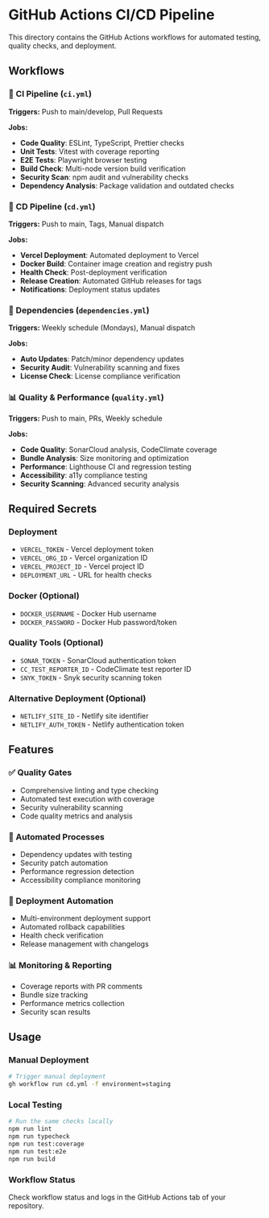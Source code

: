 # GitHub Actions CI/CD Pipeline

This directory contains the GitHub Actions workflows for automated testing, quality checks, and deployment.

## Workflows

### 🔄 CI Pipeline (`ci.yml`)

**Triggers:** Push to main/develop, Pull Requests

**Jobs:**

- **Code Quality**: ESLint, TypeScript, Prettier checks
- **Unit Tests**: Vitest with coverage reporting
- **E2E Tests**: Playwright browser testing
- **Build Check**: Multi-node version build verification
- **Security Scan**: npm audit and vulnerability checks
- **Dependency Analysis**: Package validation and outdated checks

### 🚀 CD Pipeline (`cd.yml`)

**Triggers:** Push to main, Tags, Manual dispatch

**Jobs:**

- **Vercel Deployment**: Automated deployment to Vercel
- **Docker Build**: Container image creation and registry push
- **Health Check**: Post-deployment verification
- **Release Creation**: Automated GitHub releases for tags
- **Notifications**: Deployment status updates

### 🔄 Dependencies (`dependencies.yml`)

**Triggers:** Weekly schedule (Mondays), Manual dispatch

**Jobs:**

- **Auto Updates**: Patch/minor dependency updates
- **Security Audit**: Vulnerability scanning and fixes
- **License Check**: License compliance verification

### 📊 Quality & Performance (`quality.yml`)

**Triggers:** Push to main, PRs, Weekly schedule

**Jobs:**

- **Code Quality**: SonarCloud analysis, CodeClimate coverage
- **Bundle Analysis**: Size monitoring and optimization
- **Performance**: Lighthouse CI and regression testing
- **Accessibility**: a11y compliance testing
- **Security Scanning**: Advanced security analysis

## Required Secrets

### Deployment

- `VERCEL_TOKEN` - Vercel deployment token
- `VERCEL_ORG_ID` - Vercel organization ID
- `VERCEL_PROJECT_ID` - Vercel project ID
- `DEPLOYMENT_URL` - URL for health checks

### Docker (Optional)

- `DOCKER_USERNAME` - Docker Hub username
- `DOCKER_PASSWORD` - Docker Hub password/token

### Quality Tools (Optional)

- `SONAR_TOKEN` - SonarCloud authentication token
- `CC_TEST_REPORTER_ID` - CodeClimate test reporter ID
- `SNYK_TOKEN` - Snyk security scanning token

### Alternative Deployment (Optional)

- `NETLIFY_SITE_ID` - Netlify site identifier
- `NETLIFY_AUTH_TOKEN` - Netlify authentication token

## Features

### ✅ Quality Gates

- Comprehensive linting and type checking
- Automated test execution with coverage
- Security vulnerability scanning
- Code quality metrics and analysis

### 🔄 Automated Processes

- Dependency updates with testing
- Security patch automation
- Performance regression detection
- Accessibility compliance monitoring

### 🚀 Deployment Automation

- Multi-environment deployment support
- Automated rollback capabilities
- Health check verification
- Release management with changelogs

### 📊 Monitoring & Reporting

- Coverage reports with PR comments
- Bundle size tracking
- Performance metrics collection
- Security scan results

## Usage

### Manual Deployment

```bash
# Trigger manual deployment
gh workflow run cd.yml -f environment=staging
```

### Local Testing

```bash
# Run the same checks locally
npm run lint
npm run typecheck
npm run test:coverage
npm run test:e2e
npm run build
```

### Workflow Status

Check workflow status and logs in the GitHub Actions tab of your repository.
